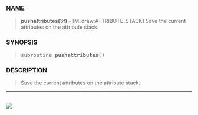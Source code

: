 <?
<body>
  <a name="top" id="top"></a>
  <div id="Container">
    <div id="Content">
      <div class="c297">
      </div><a name="0"></a>
      <h3><a name="0">NAME</a></h3>
      <blockquote>
        <b>pushattributes(3f)</b> - [M_draw:ATTRIBUTE_STACK] Save the current attributes on the attribute stack. <b></b>
      </blockquote><a name="contents" id="contents"></a>
      <h3><a name="3">SYNOPSIS</a></h3>
      <blockquote>
        <pre>
subroutine <b>pushattributes</b>()
</pre>
      </blockquote><a name="2"></a>
      <h3><a name="2">DESCRIPTION</a></h3>
      <blockquote>
        <p>Save the current attributes on the attribute stack.</p>
      </blockquote>
      <hr />
      <br />
      <div class="c297"><img src="../images/pushattributes.3m_draw.gif" /></div>
    </div>
  </div>
</body>
